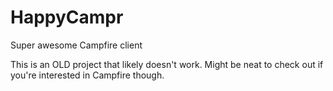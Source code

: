 HappyCampr
==========

Super awesome Campfire client

This is an OLD project that likely doesn't work. Might be neat to check out if you're interested in Campfire though.
